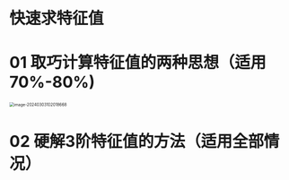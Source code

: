 # 快速求特征值



# 01 取巧计算特征值的两种思想（适用 70%-80%)

<img src="https://cvp.oss-cn-shanghai.aliyuncs.com/picgo/202403031020690.png" alt="image-20240303102018668" style="zoom:50%;" />



# 02 硬解3阶特征值的方法（适用全部情况）

